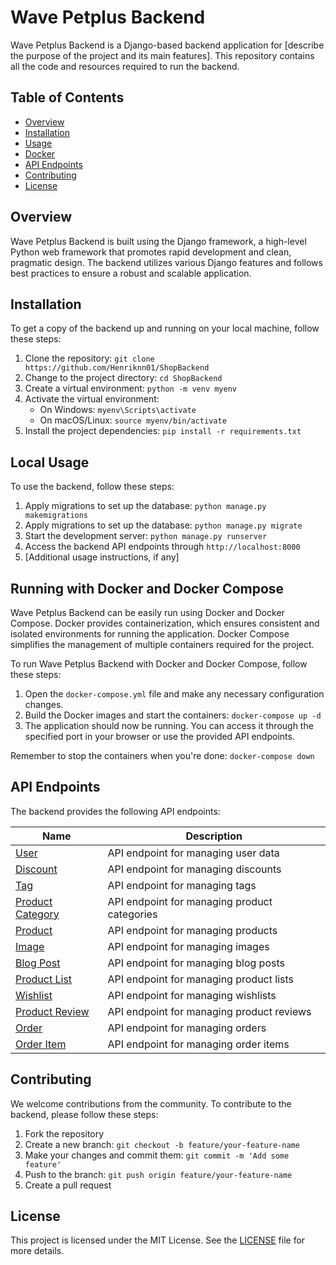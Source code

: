 # Wave Petplus Backend

Wave Petplus Backend is a Django-based backend application for [describe the purpose of the project and its main features]. This repository contains all the code and resources required to run the backend.

## Table of Contents

- [Overview](#overview)
- [Installation](#installation)
- [Usage](#Local-Usage)
- [Docker](#Running-with-Docker-and-Docker-Compose)
- [API Endpoints](#api-endpoints)
- [Contributing](#contributing)
- [License](#license)

## Overview

Wave Petplus Backend is built using the Django framework, a high-level Python web framework that promotes rapid development and clean, pragmatic design. The backend utilizes various Django features and follows best practices to ensure a robust and scalable application.

## Installation

To get a copy of the backend up and running on your local machine, follow these steps:

1. Clone the repository: `git clone https://github.com/Henriknn01/ShopBackend`
2. Change to the project directory: `cd ShopBackend`
3. Create a virtual environment: `python -m venv myenv`
4. Activate the virtual environment:
   - On Windows: `myenv\Scripts\activate`
   - On macOS/Linux: `source myenv/bin/activate`
5. Install the project dependencies: `pip install -r requirements.txt`

## Local Usage

To use the backend, follow these steps:

1. Apply migrations to set up the database: `python manage.py makemigrations`
2. Apply migrations to set up the database: `python manage.py migrate`
3. Start the development server: `python manage.py runserver`
4. Access the backend API endpoints through `http://localhost:8000`
5. [Additional usage instructions, if any]

## Running with Docker and Docker Compose

Wave Petplus Backend can be easily run using Docker and Docker Compose. Docker provides containerization, which ensures consistent and isolated environments for running the application. Docker Compose simplifies the management of multiple containers required for the project.

To run Wave Petplus Backend with Docker and Docker Compose, follow these steps:

1. Open the `docker-compose.yml` file and make any necessary configuration changes.
2. Build the Docker images and start the containers: `docker-compose up -d`
3. The application should now be running. You can access it through the specified port in your browser or use the provided API endpoints.

Remember to stop the containers when you're done: `docker-compose down`

## API Endpoints

The backend provides the following API endpoints:

| Name              | Description                                      |
| ----------------- | ------------------------------------------------ |
| [User](http://api.norheimweb.com/user/)             | API endpoint for managing user data               |
| [Discount](http://api.norheimweb.com/discount/)     | API endpoint for managing discounts               |
| [Tag](http://api.norheimweb.com/tag/)               | API endpoint for managing tags                    |
| [Product Category](http://api.norheimweb.com/productcategory/) | API endpoint for managing product categories |
| [Product](http://api.norheimweb.com/product/)       | API endpoint for managing products                |
| [Image](http://api.norheimweb.com/image/)           | API endpoint for managing images                  |
| [Blog Post](http://api.norheimweb.com/blogpost/)     | API endpoint for managing blog posts              |
| [Product List](http://api.norheimweb.com/productlist/) | API endpoint for managing product lists        |
| [Wishlist](http://api.norheimweb.com/wishlist/)     | API endpoint for managing wishlists               |
| [Product Review](http://api.norheimweb.com/productReview/) | API endpoint for managing product reviews   |
| [Order](http://api.norheimweb.com/order/)           | API endpoint for managing orders                  |
| [Order Item](http://api.norheimweb.com/order-item/) | API endpoint for managing order items             |

## Contributing

We welcome contributions from the community. To contribute to the backend, please follow these steps:

1. Fork the repository
2. Create a new branch: `git checkout -b feature/your-feature-name`
3. Make your changes and commit them: `git commit -m 'Add some feature'`
4. Push to the branch: `git push origin feature/your-feature-name`
5. Create a pull request

## License

This project is licensed under the MIT License. See the [LICENSE](LICENSE) file for more details.